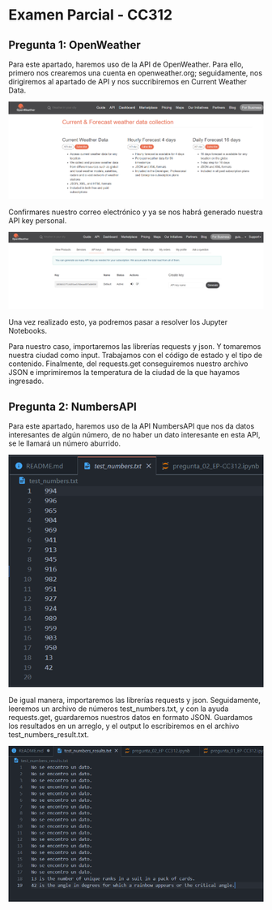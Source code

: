 # Examen Parcial - CC312

## Pregunta 1: OpenWeather

Para este apartado, haremos uso de la API de OpenWeather. Para ello, primero nos crearemos una cuenta en openweather.org; seguidamente, nos dirigiremos al apartado de API y nos succribiremos en Current Weather Data.

![Alt text](img/image.png)

Confirmares nuestro correo electrónico y ya se nos habrá generado nuestra API key personal.

![Alt text](img/image-1.png)

Una vez realizado esto, ya podremos pasar a resolver los Jupyter Notebooks.

Para nuestro caso, importaremos las librerías requests y json. Y tomaremos nuestra ciudad como input. Trabajamos con el código de estado y el tipo de contenido. Finalmente, del requests.get conseguiremos nuestro archivo JSON e imprimiremos la temperatura de la ciudad de la que hayamos ingresado.


## Pregunta 2: NumbersAPI

Para este apartado, haremos uso de la API NumbersAPI que nos da datos interesantes de algún número, de no haber un dato interesante en esta API, se le llamará un número aburrido.

![Alt text](img/image-2.png)

De igual manera, importaremos las librerías requests y json. Seguidamente, leeremos un archivo de números test_numbers.txt, y con la ayuda requests.get, guardaremos nuestros datos en formato JSON. Guardamos los resultados en un arreglo, y el output lo escribiremos en el archivo test_numbers_result.txt. 

![Alt text](img/image-3.png)
